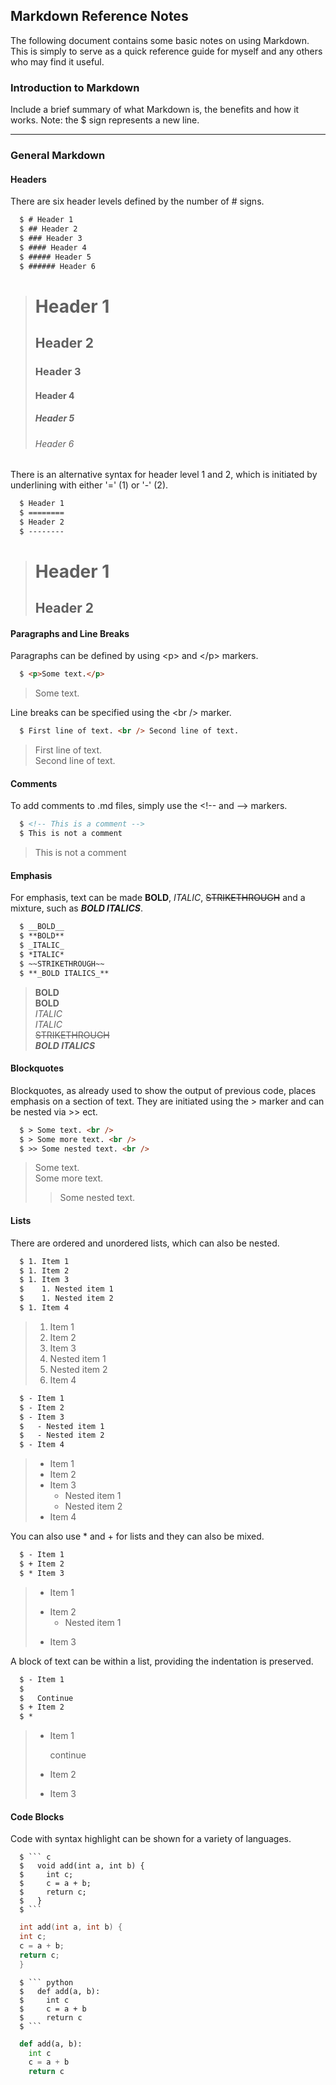 ## Markdown Reference Notes
<p>The following document contains some basic notes on using Markdown. This is simply to serve as a quick reference guide for myself and any others who may find it useful.</p>

### Introduction to Markdown
<p>Include a brief summary of what Markdown is, the benefits and how it works. Note: the $ sign represents a new line.</p>

---

### General Markdown
#### Headers
There are six header levels defined by the number of \# signs.
``` markdown
  $ # Header 1
  $ ## Header 2
  $ ### Header 3
  $ #### Header 4
  $ ##### Header 5
  $ ###### Header 6
```
> # Header 1
> ## Header 2
> ### Header 3
> #### Header 4
> ##### Header 5
> ###### Header 6

There is an alternative syntax for header level 1 and 2, which is initiated by underlining with either '\=' (1) or '\-' (2).
``` markdown
  $ Header 1
  $ ========
  $ Header 2
  $ --------
```
> Header 1
> ========
> Header 2
> --------

#### Paragraphs and Line Breaks
Paragraphs can be defined by using <p\> and </p\> markers.
``` markdown
  $ <p>Some text.</p>
```
> <p>Some text.</p>

Line breaks can be specified using the <br /\> marker.
``` markdown
  $ First line of text. <br /> Second line of text.
```
> First line of text. <br /> Second line of text.

#### Comments
To add comments to .md files, simply use the <\!-- and --> markers.
``` markdown
  $ <!-- This is a comment -->
  $ This is not a comment
```
> <!-- This is a comment -->
> This is not a comment

#### Emphasis
For emphasis, text can be made __BOLD__, _ITALIC_, ~~STRIKETHROUGH~~ and a mixture, such as **_BOLD ITALICS_**.
``` markdown
  $ __BOLD__
  $ **BOLD**
  $ _ITALIC_
  $ *ITALIC*
  $ ~~STRIKETHROUGH~~
  $ **_BOLD ITALICS_**
```
> __BOLD__ <br />
> **BOLD** <br />
> _ITALIC_ <br />
> *ITALIC* <br />
> ~~STRIKETHROUGH~~ <br />
> **_BOLD ITALICS_** <br />

#### Blockquotes
Blockquotes, as already used to show the output of previous code, places emphasis on a section of text. They are initiated using the \> marker and can be nested via \>\> ect.
``` markdown
  $ > Some text. <br />
  $ > Some more text. <br />
  $ >> Some nested text. <br />
```
> Some text. <br />
> Some more text. <br />
>> Some nested text. <br />

#### Lists
There are ordered and unordered lists, which can also be nested.
``` markdown
  $ 1. Item 1
  $ 1. Item 2
  $ 1. Item 3
  $    1. Nested item 1
  $    1. Nested item 2
  $ 1. Item 4
```
> 1. Item 1
> 1. Item 2
> 1. Item 3
>   1. Nested item 1
>   1. Nested item 2
> 1. Item 4

``` markdown
  $ - Item 1
  $ - Item 2
  $ - Item 3
  $   - Nested item 1
  $   - Nested item 2
  $ - Item 4
```
> - Item 1
> - Item 2
> - Item 3
>   - Nested item 1
>   - Nested item 2
> - Item 4

You can also use \* and \+ for lists and they can also be mixed.
``` markdown
  $ - Item 1
  $ + Item 2
  $ * Item 3
```
> - Item 1
> + Item 2
>   * Nested item 1
> * Item 3

A block of text can be within a list, providing the indentation is preserved.
``` markdown
  $ - Item 1
  $   
  $   Continue
  $ + Item 2
  $ *
```
> - Item 1
>   
>   continue
> - Item 2
> - Item 3

#### Code Blocks
Code with syntax highlight can be shown for a variety of languages.
```
  $ ``` c
  $   void add(int a, int b) {
  $     int c;
  $     c = a + b;
  $     return c;
  $   }
  $ ```
```

``` c
  int add(int a, int b) {
  int c;
  c = a + b;
  return c;
  }
```

```
  $ ``` python
  $   def add(a, b):
  $     int c
  $     c = a + b
  $     return c
  $ ```
```
``` python
  def add(a, b):
    int c
    c = a + b
    return c
```

